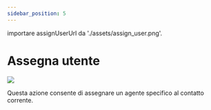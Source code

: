 ```yaml
---
sidebar_position: 5
---
```


importare assignUserUrl da './assets/assign_user.png'.

# Assegna utente
<img src={assignUserUrl} width={180} />

Questa azione consente di assegnare un agente specifico al contatto corrente.

